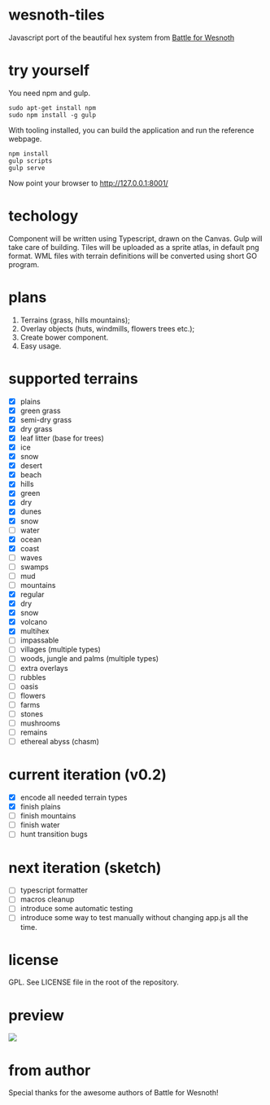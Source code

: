 # wesnoth-tiles

Javascript port of the beautiful hex system from [Battle for Wesnoth](wesnoth.org)

# try yourself

You need npm and gulp. 

    sudo apt-get install npm
    sudo npm install -g gulp

With tooling installed, you can build the application and run the reference webpage.

    npm install
    gulp scripts
    gulp serve

Now point your browser to http://127.0.0.1:8001/ 

# techology

Component will be written using Typescript, drawn on the Canvas. Gulp will take care of building.
Tiles will be uploaded as a sprite atlas, in default png format. 
WML files with terrain definitions will be converted using short GO program.

# plans
1. Terrains (grass, hills mountains);
2. Overlay objects (huts, windmills, flowers trees etc.);
3. Create bower component.
4. Easy usage.

# supported terrains

- [x] plains
 - [x] green grass
 - [x] semi-dry grass
 - [x] dry grass
 - [x] leaf litter (base for trees)
 - [x] ice
 - [x] snow
 - [x] desert
 - [x] beach
- [x] hills
 - [x] green
 - [x] dry
 - [x] dunes
 - [x] snow
- [ ] water
 - [x] ocean
 - [x] coast
 - [ ] waves
 - [ ] swamps
 - [ ] mud
- [ ] mountains
 - [x] regular
 - [x] dry
 - [x] snow
 - [x] volcano
 - [x] multihex
 - [ ] impassable
- [ ] villages (multiple types)
- [ ] woods, jungle and palms (multiple types)
- [ ] extra overlays
 -  [ ] rubbles
 -  [ ] oasis
 -  [ ] flowers
 -  [ ] farms
 -  [ ] stones
 -  [ ] mushrooms
 -  [ ] remains
- [ ] ethereal abyss (chasm)

# current iteration (v0.2)

 - [x] encode all needed terrain types
 - [x] finish plains
 - [ ] finish mountains
 - [ ] finish water
 - [ ] hunt transition bugs

# next iteration (sketch)

 - [ ] typescript formatter
 - [ ] macros cleanup
 - [ ] introduce some automatic testing
 - [ ] introduce some way to test manually without changing app.js all the time.
 
# license

GPL. See LICENSE file in the root of the repository.

# preview

![](http://i.imgur.com/drejkVh.jpg)

# from author

Special thanks for the awesome authors of Battle for Wesnoth!
